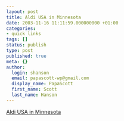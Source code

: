 ```yaml
---
layout: post
title: Aldi USA in Minnesota
date: 2003-11-16 11:11:59.000000000 +01:00
categories:
- quick links
tags: []
status: publish
type: post
published: true
meta: {}
author:
  login: shanson
  email: papascott-wp@gmail.com
  display_name: PapaScott
  first_name: Scott
  last_name: Hanson
---
```

<p><a title="Inver Grove Heights" href="http://www.aldifoods.com/locations4.asp?StoreID=45058&State=MN&City=Inver Grove Heights">Aldi USA in Minnesota</a></p>
